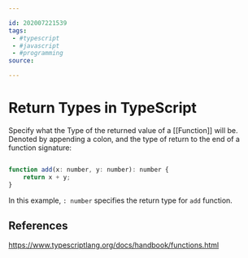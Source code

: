 ```yaml
---

id: 202007221539
tags:
 - #typescript
 - #javascript
 - #programming
source:

---
```


# Return Types in TypeScript
Specify what the Type of the returned value of a [[Function]] will be. Denoted by appending a colon, and the type of return to the end of a function signature:
```js

function add(x: number, y: number): number {
	return x + y;
}
```
In this example, `: number` specifies the return type for `add` function.

## References
https://www.typescriptlang.org/docs/handbook/functions.html
